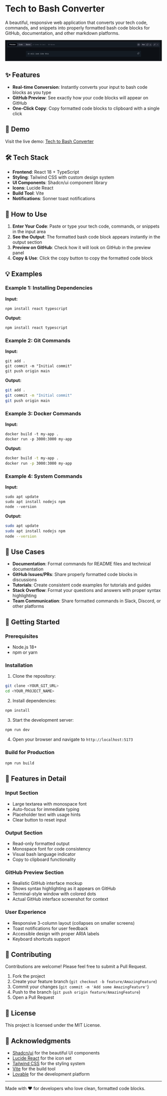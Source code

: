 # Tech to Bash Converter

A beautiful, responsive web application that converts your tech code, commands, and snippets into properly formatted bash code blocks for GitHub, documentation, and other markdown platforms.

![Tech to Bash Converter](src/assets/github-preview.png)

## ✨ Features

- **Real-time Conversion**: Instantly converts your input to bash code blocks as you type
- **GitHub Preview**: See exactly how your code blocks will appear on GitHub
- **One-Click Copy**: Copy formatted code blocks to clipboard with a single click

## 🚀 Demo

Visit the live demo: [Tech to Bash Converter](https://lovable.dev/projects/dd1926f3-56c5-4ad2-9214-7b57dcb54346)

## 🛠️ Tech Stack

- **Frontend**: React 18 + TypeScript
- **Styling**: Tailwind CSS with custom design system
- **UI Components**: Shadcn/ui component library
- **Icons**: Lucide React
- **Build Tool**: Vite
- **Notifications**: Sonner toast notifications

## 📖 How to Use

1. **Enter Your Code**: Paste or type your tech code, commands, or snippets in the input area
2. **See the Output**: The formatted bash code block appears instantly in the output section
3. **Preview on GitHub**: Check how it will look on GitHub in the preview panel
4. **Copy & Use**: Click the copy button to copy the formatted code block

## 💡 Examples

### Example 1: Installing Dependencies
**Input:**
```
npm install react typescript
```

**Output:**
```bash
npm install react typescript
```

### Example 2: Git Commands
**Input:**
```
git add .
git commit -m "Initial commit"
git push origin main
```

**Output:**
```bash
git add .
git commit -m "Initial commit"  
git push origin main
```

### Example 3: Docker Commands
**Input:**
```
docker build -t my-app .
docker run -p 3000:3000 my-app
```

**Output:**
```bash
docker build -t my-app .
docker run -p 3000:3000 my-app
```

### Example 4: System Commands
**Input:**
```
sudo apt update
sudo apt install nodejs npm
node --version
```

**Output:**
```bash
sudo apt update
sudo apt install nodejs npm
node --version
```

## 🎯 Use Cases

- **Documentation**: Format commands for README files and technical documentation
- **GitHub Issues/PRs**: Share properly formatted code blocks in discussions
- **Tutorials**: Create consistent code examples for tutorials and guides
- **Stack Overflow**: Format your questions and answers with proper syntax highlighting
- **Team Communication**: Share formatted commands in Slack, Discord, or other platforms

## 🚀 Getting Started

### Prerequisites
- Node.js 18+ 
- npm or yarn

### Installation

1. Clone the repository:
```bash
git clone <YOUR_GIT_URL>
cd <YOUR_PROJECT_NAME>
```

2. Install dependencies:
```bash
npm install
```

3. Start the development server:
```bash
npm run dev
```

4. Open your browser and navigate to `http://localhost:5173`

### Build for Production

```bash
npm run build
```

## 🎨 Features in Detail

### Input Section
- Large textarea with monospace font
- Auto-focus for immediate typing
- Placeholder text with usage hints
- Clear button to reset input

### Output Section  
- Read-only formatted output
- Monospace font for code consistency
- Visual bash language indicator
- Copy to clipboard functionality

### GitHub Preview Section
- Realistic GitHub interface mockup
- Shows syntax highlighting as it appears on GitHub
- Terminal-style window with colored dots
- Actual GitHub interface screenshot for context

### User Experience
- Responsive 3-column layout (collapses on smaller screens)
- Toast notifications for user feedback
- Accessible design with proper ARIA labels
- Keyboard shortcuts support

## 🤝 Contributing

Contributions are welcome! Please feel free to submit a Pull Request.

1. Fork the project
2. Create your feature branch (`git checkout -b feature/AmazingFeature`)
3. Commit your changes (`git commit -m 'Add some AmazingFeature'`)
4. Push to the branch (`git push origin feature/AmazingFeature`)
5. Open a Pull Request

## 📝 License

This project is licensed under the MIT License.

## 🙏 Acknowledgments

- [Shadcn/ui](https://ui.shadcn.com/) for the beautiful UI components
- [Lucide React](https://lucide.dev/) for the icon set
- [Tailwind CSS](https://tailwindcss.com/) for the styling system
- [Vite](https://vitejs.dev/) for the build tool
- [Lovable](https://lovable.dev/) for the development platform

---

Made with ❤️ for developers who love clean, formatted code blocks.
